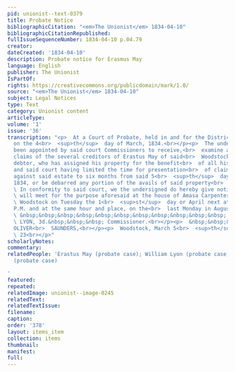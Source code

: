 ```yaml
---
pid: unionist--text-0379
title: Probate Notice
bibliographicCitation: "<em>The Unionist</em> 1834-04-10"
bibliographicCitationRepublished: 
fullIssueSequenceNumber: 1834-04-10 p.04.79
creator: 
dateCreated: '1834-04-10'
description: Probate notice for Erasmus May
language: English
publisher: The Unionist
IsPartOf: 
rights: https://creativecommons.org/publicdomain/mark/1.0/
source: "<em>The Unionist</em> 1834-04-10"
subject: Legal Notices
type: Text
category: Unionist content
articleType: 
volume: '1'
issue: '36'
transcription: "<p>  At a Court of Probate, held in and for the District of Woodstock,
  on the 4<br>  <sup>th</sup>  day of March, 1834.<br></p><p>  The undersigned having
  been appointed by said court Commissioners to receive,<br>  examine and allow the
  claims of the several creditors of Erastus May of said<br>  Woodstock, an insolvent
  debtor, who has assigned his property for the benefit<br>  of all his creditors,
  and said court having limited the time for presentation<br>  of claims to said Commissioners
  against said estate to six months from said 5<br>  <sup>th</sup>  day of March,
  1834, or be debarred any portion of the avails of said property<br>  so assigned.<br></p><p>
  \ In conformity to said court, we the undersigned do hereby give notice that we<br>
  \ will meet for the purpose aforesaid at the house of Amasa Carpenter, in said<br>
  \ Woodstock on Tuesday the 1<br>  <sup>st</sup>  day or April next at one o’clock
  P.M. and at the same hour and place, on the<br>  last Monday in August next.<br></p><p>
  \ &nbsp;&nbsp;&nbsp;&nbsp;&nbsp;&nbsp;&nbsp;&nbsp;&nbsp;&nbsp;&nbsp; WILLIAM<br>
  \ LYON, 3d.&nbsp;&nbsp;&nbsp; Commissioner.<br></p><p>  &nbsp;&nbsp;&nbsp;&nbsp;&nbsp;&nbsp;&nbsp;&nbsp;&nbsp;&nbsp;&nbsp;
  OLIVER<br>  SAUNDERS,<br></p><p>  Woodstock, March 5<br>  <sup>th</sup>  ,<br>  1834.&nbsp;&nbsp;&nbsp;&nbsp;&nbsp;&nbsp;&nbsp;&nbsp;&nbsp;&nbsp;&nbsp;&nbsp;&nbsp;&nbsp;&nbsp;&nbsp;&nbsp;&nbsp;&nbsp;&nbsp;&nbsp;&nbsp;&nbsp;&nbsp;&nbsp;&nbsp;&nbsp;&nbsp;&nbsp;&nbsp;&nbsp;&nbsp;&nbsp;&nbsp;&nbsp;&nbsp;&nbsp;&nbsp;&nbsp;&nbsp;&nbsp;&nbsp;&nbsp;&nbsp;&nbsp;&nbsp;&nbsp;&nbsp;&nbsp;&nbsp;&nbsp;&nbsp;&nbsp;&nbsp;&nbsp;&nbsp;&nbsp;&nbsp;&nbsp;&nbsp;<br>
  \ 23<br></p>"
scholarlyNotes: 
commentary: 
relatedPeople: 'Erastus May (probate case); William Lyon (probate case); Oliver Saunders
  (probate case)

'
featured: 
repeated: 
relatedImage: unionist--image-0245
relatedText: 
relatedTextIssue: 
filename: 
caption: 
order: '378'
layout: items_item
collection: items
thumbnail: 
manifest: 
full: 
---
```

